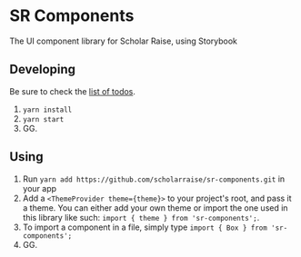 # SR Components

The UI component library for Scholar Raise, using Storybook

## Developing

Be sure to check the [list of todos](TODOS.md).

1. `yarn install`
2. `yarn start`
3. GG.

## Using

1. Run `yarn add https://github.com/scholarraise/sr-components.git` in your app
2. Add a `<ThemeProvider theme={theme}>` to your project's root, and pass it a theme. You can either add your own theme or import the one used in this library like such: `import { theme } from 'sr-components';`.
3. To import a component in a file, simply type `import { Box } from 'sr-components';`
4. GG.
